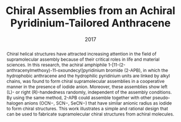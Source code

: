 ---
title: Chiral Assemblies from an Achiral Pyridinium-Tailored Anthracene
authors:
- Jun Hu
- Lei Gao
- Youliang Zhu
- Peiyi Wang
- Yuan Lin
- Zhaoyan Sun
- Song Yang
- Qian Wang
date: '2017'
doi: 10.1002/chem.201604730
publish_types: 期刊文章
publication: Chemistry – A European Journal
abstract: Chiral helical structures have attracted increasing attention  in the field of supramolecular assembly because of their critical roles  in life and material sciences. In this research, the achiral amphiphile  1-[11-(2-anthracenylmethoxy)-11-oxoundecyl]pyridinium bromide (2-APB),  in which the hydrophobic anthracene and the hydrophilic pyridinium units  are linked by alkyl chains, was found to form chiral supramolecular  assemblies in a cooperative manner in the presence of iodide anion.  Moreover, these assemblies show left (L)- or right (R)-handedness  randomly, independent of the assembly conditions. By using the same  method, 2-APB could assemble together with other pseudo-halogen anions  (OCN−, SCN−, SeCN−) that have similar anionic radius as iodide to form  chiral structures. This work illustrates a simple and rational design  that can be used to fabricate supramolecular chiral structures from  achiral molecules.
url_pdf: https://onlinelibrary.wiley.com/doi/abs/10.1002/chem.201604730
---
